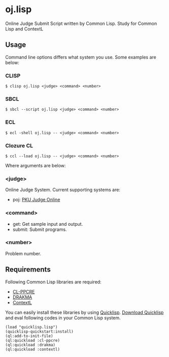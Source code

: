 oj.lisp
====

Online Judge Submit Script written by Common Lisp.
Study for Common Lisp and ContextL

Usage
----

Command line options differs what system you use.
Some examples are below:

### CLISP

    $ clisp oj.lisp <judge> <command> <number>

### SBCL

    $ sbcl --script oj.lisp <judge> <command> <number>

### ECL

    $ ecl -shell oj.lisp -- <judge> <command> <number>

### Clozure CL

    $ ccl --load oj.lisp -- <judge> <command> <number>

Where arguments are below:

### &lt;judge&gt;

Online Judge System. Current supporting systems are:

- poj: [PKU Judge Online](http://poj.org/)

### &lt;command&gt;

- get: Get sample input and output.
- submit: Submit programs.

### &lt;number&gt;

Problem number.

Requirements
----

Following Common Lisp libraries are required:

- [CL-PPCRE](http://weitz.de/cl-ppcre/)
- [DRAKMA](http://weitz.de/drakma/)
- [ContextL](http://common-lisp.net/project/closer/contextl.html)

You can easily install these libraries by using [Quicklisp](http://www.quicklisp.org/).
[Download Quicklisp](http://beta.quicklisp.org/quicklisp.lisp) and eval following codes in your Common Lisp system.

    (load "quicklisp.lisp")
    (quicklisp-quickstart:install)
    (ql:add-to-init-file)
    (ql:quickload :cl-ppcre)
    (ql:quickload :drakma)
    (ql:quickload :contextl)
